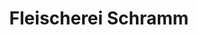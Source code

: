---
title: "Fleischerei Schramm"
url: /schwarzenberg-erzgebirge/fleischerei-schramm/
shop: Metzgerei
---